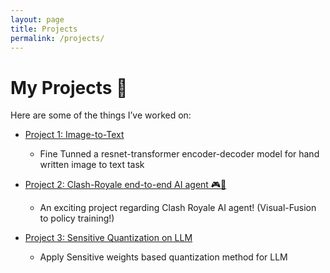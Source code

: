 ```yaml
---
layout: page
title: Projects
permalink: /projects/
---
```


# My Projects 🚀

Here are some of the things I’ve worked on:

- <i class="fas fa-microchip"></i> [Project 1: Image-to-Text](/projects/project1.md)

  
  - Fine Tunned a resnet-transformer encoder-decoder model for hand written image to text task

- <i class="fas fa-microchip"></i> [Project 2: Clash-Royale end-to-end AI agent 🎮🤖](/projects/project2.md)


  - An exciting project regarding Clash Royale AI agent! (Visual-Fusion to policy training!)

- <i class="fas fa-microchip"></i> [Project 3: Sensitive Quantization on LLM](/projects/project3.html)

  
  - Apply Sensitive weights based quantization method for LLM

